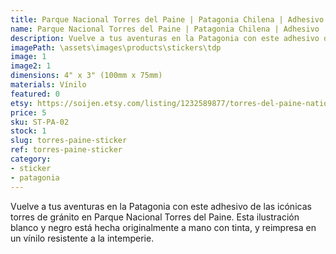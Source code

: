 ```yaml
---
title: Parque Nacional Torres del Paine | Patagonia Chilena | Adhesivo
name: Parque Nacional Torres del Paine | Patagonia Chilena | Adhesivo
description: Vuelve a tus aventuras en la Patagonia con este adhesivo de las icónicas torres de gránito en Parque Nacional Torres del Paine. Esta ilustración blanco y negro está hecha originalmente a mano con tinta, y reimpresa en un vínilo resistente a la intemperie.
imagePath: \assets\images\products\stickers\tdp
image: 1
image2: 1
dimensions: 4" x 3" (100mm x 75mm)
materials: Vínilo
featured: 0
etsy: https://soijen.etsy.com/listing/1232589877/torres-del-paine-national-park-chilean?utm_source=Copy&utm_medium=ListingManager&utm_campaign=Share&utm_term=so.lmsm&share_time=1695262435334
price: 5
sku: ST-PA-02
stock: 1
slug: torres-paine-sticker
ref: torres-paine-sticker
category:
- sticker
- patagonia
---
```

Vuelve a tus aventuras en la Patagonia con este adhesivo de las icónicas torres de gránito en Parque Nacional Torres del Paine. Esta ilustración blanco y negro está hecha originalmente a mano con tinta, y reimpresa en un vínilo resistente a la intemperie.
